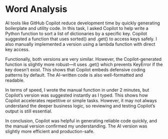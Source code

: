 # Word Analysis
AI tools like GitHub Copilot reduce development time by quickly generating boilerplate and utility code. In this task, I asked Copilot to help write a Python function to sort a list of dictionaries by a specific key. Copilot suggested a function that uses sorted() and .get() to access keys safely. I also manually implemented a version using a lambda function with direct key access.

Functionally, both versions are very similar. However, the Copilot-generated function is slightly more robust—it uses .get() which prevents KeyError if the key doesn’t exist. This shows that Copilot embeds defensive coding patterns by default. The AI-written code is also well-formatted and readable.

In terms of speed, I wrote the manual function in under 2 minutes, but Copilot’s version was suggested instantly as I typed. This shows how Copilot accelerates repetitive or simple tasks. However, it may not always understand the deeper business logic, so reviewing and testing Copilot’s output is still essential.

In conclusion, Copilot was helpful in generating reliable code quickly, and the manual version confirmed my understanding. The AI version was slightly more efficient and production-safe.
